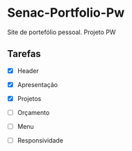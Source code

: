 # Senac-Portfolio-Pw
Site de portefólio pessoal. Projeto PW

## Tarefas

- [x] Header
- [x] Apresentação
- [x] Projetos
- [ ] Orçamento
- [ ] Menu
- [ ] Responsividade

